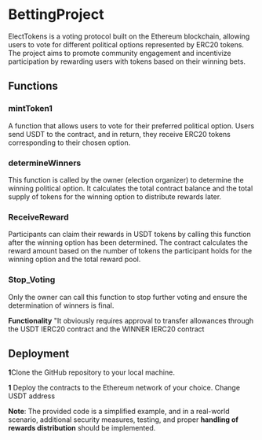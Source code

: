 # BettingProject
ElectTokens is a  voting protocol built on the Ethereum blockchain, allowing users to vote for different political options represented by ERC20 tokens. The project aims to promote community engagement and incentivize participation by rewarding users with tokens based on their winning bets.

## Functions
### mintToken1
A function that allows users to vote for their preferred political option. Users send USDT to the contract, and in return, they receive ERC20 tokens corresponding to their chosen option.

### determineWinners
This function is called by the owner (election organizer) to determine the winning political option. It calculates the total contract balance and the total supply of tokens for the winning option to distribute rewards later.

### ReceiveReward
Participants can claim their rewards in USDT tokens by calling this function after the winning option has been determined. The contract calculates the reward amount based on the number of tokens the participant holds for the winning option and the total reward pool.

### Stop_Voting
Only the owner can call this function to stop further voting and ensure the determination of winners is final.

**Functionality** "It obviously requires approval to transfer allowances through the USDT IERC20 contract and the WINNER IERC20 contract

## Deployment
**1**Clone the GitHub repository to your local machine.

**1** Deploy the contracts to the Ethereum network of your choice. Change USDT address


**Note**: The provided code is a simplified example, and in a real-world scenario, additional security measures, testing, and proper **handling of rewards distribution** should be implemented.
